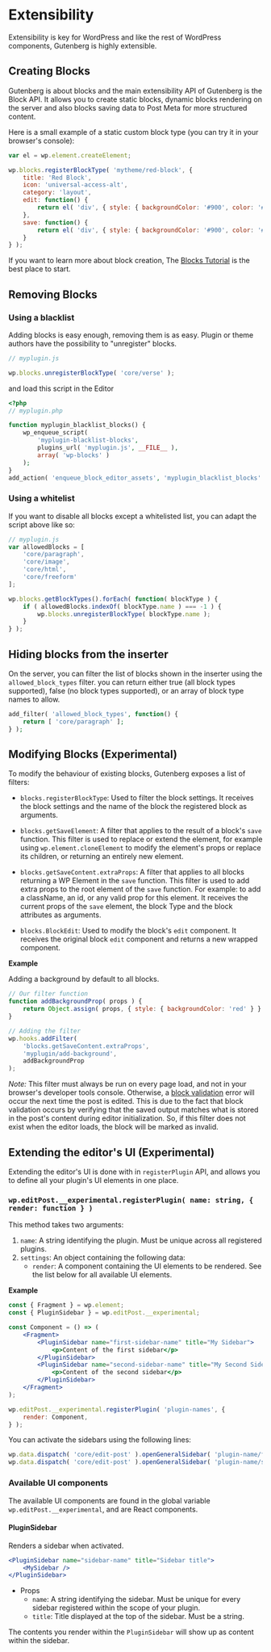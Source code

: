 # Extensibility

Extensibility is key for WordPress and like the rest of WordPress components, Gutenberg is highly extensible.


## Creating Blocks

Gutenberg is about blocks and the main extensibility API of Gutenberg is the Block API. It allows you to create static blocks, dynamic blocks rendering on the server and also blocks saving data to Post Meta for more structured content.

Here is a small example of a static custom block type (you can try it in your browser's console):

```js
var el = wp.element.createElement;

wp.blocks.registerBlockType( 'mytheme/red-block', {
	title: 'Red Block',
	icon: 'universal-access-alt',
	category: 'layout',
	edit: function() {
		return el( 'div', { style: { backgroundColor: '#900', color: '#fff', padding: '20px' } }, 'I am a red block.' );
	},
	save: function() {
		return el( 'div', { style: { backgroundColor: '#900', color: '#fff', padding: '20px' } }, 'I am a red block.' );
	}
} );
```

If you want to learn more about block creation, The [Blocks Tutorial](./blocks) is the best place to start.


## Removing Blocks

### Using a blacklist

Adding blocks is easy enough, removing them is as easy. Plugin or theme authors have the possibility to "unregister" blocks.

```js
// myplugin.js

wp.blocks.unregisterBlockType( 'core/verse' );
```

and load this script in the Editor

```php
<?php
// myplugin.php

function myplugin_blacklist_blocks() {
	wp_enqueue_script(
		'myplugin-blacklist-blocks',
		plugins_url( 'myplugin.js', __FILE__ ),
		array( 'wp-blocks' )
	);
}
add_action( 'enqueue_block_editor_assets', 'myplugin_blacklist_blocks' );
```


### Using a whitelist

If you want to disable all blocks except a whitelisted list, you can adapt the script above like so:

```js
// myplugin.js
var allowedBlocks = [
	'core/paragraph',
	'core/image',
	'core/html',
	'core/freeform'
];

wp.blocks.getBlockTypes().forEach( function( blockType ) {
	if ( allowedBlocks.indexOf( blockType.name ) === -1 ) {
		wp.blocks.unregisterBlockType( blockType.name );
	}
} );
```

## Hiding blocks from the inserter

On the server, you can filter the list of blocks shown in the inserter using the `allowed_block_types` filter. you can return either true (all block types supported), false (no block types supported), or an array of block type names to allow.

```php
add_filter( 'allowed_block_types', function() {
	return [ 'core/paragraph' ];
} );
```


## Modifying Blocks (Experimental)

To modify the behaviour of existing blocks, Gutenberg exposes a list of filters:

- `blocks.registerBlockType`: Used to filter the block settings. It receives the block settings and the name of the block the registered block as arguments.

- `blocks.getSaveElement`: A filter that applies to the result of a block's `save` function. This filter is used to replace or extend the element, for example using `wp.element.cloneElement` to modify the element's props or replace its children, or returning an entirely new element.

- `blocks.getSaveContent.extraProps`: A filter that applies to all blocks returning a WP Element in the `save` function. This filter is used to add extra props to the root element of the `save` function. For example: to add a className, an id, or any valid prop for this element. It receives the current props of the `save` element, the block Type and the block attributes as arguments.

- `blocks.BlockEdit`: Used to modify the block's `edit` component. It receives the original block `edit` component and returns a new wrapped component.

**Example**

Adding a background by default to all blocks.

```js
// Our filter function
function addBackgroundProp( props ) {
	return Object.assign( props, { style: { backgroundColor: 'red' } } );
}

// Adding the filter
wp.hooks.addFilter(
	'blocks.getSaveContent.extraProps',
	'myplugin/add-background',
	addBackgroundProp
);
```

_Note:_ This filter must always be run on every page load, and not in your browser's developer tools console. Otherwise, a [block validation](https://wordpress.org/gutenberg/handbook/block-api/block-edit-save/#validation) error will occur the next time the post is edited. This is due to the fact that block validation occurs by verifying that the saved output matches what is stored in the post's content during editor initialization. So, if this filter does not exist when the editor loads, the block will be marked as invalid.

## Extending the editor's UI (Experimental)

Extending the editor's UI is done with in `registerPlugin` API, and allows you to define all your plugin's UI elements in one place.

### `wp.editPost.__experimental.registerPlugin( name: string, { render: function } )`

This method takes two arguments:
1. `name`: A string identifying the plugin. Must be unique across all registered plugins.
2. `settings`: An object containing the following data:
   - `render`: A component containing the UI elements to be rendered. See the list below for all available UI elements.
  
**Example**

```jsx
const { Fragment } = wp.element;
const { PluginSidebar } = wp.editPost.__experimental;

const Component = () => (
    <Fragment>
        <PluginSidebar name="first-sidebar-name" title="My Sidebar">
            <p>Content of the first sidebar</p>
        </PluginSidebar>
        <PluginSidebar name="second-sidebar-name" title="My Second Sidebar">
            <p>Content of the second sidebar</p>
        </PluginSidebar>
    </Fragment>
);

wp.editPost.__experimental.registerPlugin( 'plugin-names', {
    render: Component,
} );
```

You can activate the sidebars using the following lines:

```js
wp.data.dispatch( 'core/edit-post' ).openGeneralSidebar( 'plugin-name/first-sidebar-name' );
wp.data.dispatch( 'core/edit-post' ).openGeneralSidebar( 'plugin-name/second-sidebar-name' );
```
  
### Available UI components

The available UI components are found in the global variable `wp.editPost.__experimental`, and are React components.

#### PluginSidebar

Renders a sidebar when activated.
```jsx
<PluginSidebar name="sidebar-name" title="Sidebar title">
    <MySidebar />
</PluginSidebar>
```
- Props
  - `name`: A string identifying the sidebar. Must be unique for every sidebar registered within the scope of your plugin.
  - `title`: Title displayed at the top of the sidebar. Must be a string.
  
The contents you render within the `PluginSidebar` will show up as content within the sidebar.
